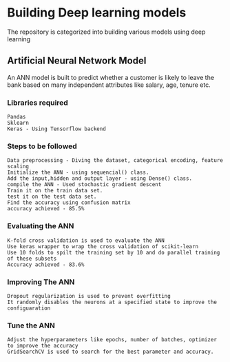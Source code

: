 # Building Deep learning models

The repository is categorized into building various models using deep learning

## Artificial Neural Network Model

An ANN model is built to predict whether a customer is likely to leave the bank based on many independent attributes like salary, age, tenure etc.

### Libraries required
    Pandas
    Sklearn
    Keras - Using Tensorflow backend

### Steps to be followed
    Data preprocessing - Diving the dataset, categorical encoding, feature scaling
    Initialize the ANN - using sequencial() class.
    Add the input,hidden and output layer - using Dense() class.
    compile the ANN - Used stochastic gradient descent
    Train it on the train data set.
    test it on the test data set.
    Find the accuracy using confusion matrix
    accuracy achieved - 85.5%

### Evaluating the ANN
    K-fold cross validation is used to evaluate the ANN
    Use keras wrapper to wrap the cross validation of scikit-learn
    Use 10 folds to spilt the training set by 10 and do parallel training of these subsets
    Accuracy achieved - 83.6%

### Improving The ANN
    Dropout regularization is used to prevent overfitting
    It randomly disables the neurons at a specified state to improve the configuaration

### Tune the ANN
    Adjust the hyperparameters like epochs, number of batches, optimizer to improve the accuracy
    GridSearchCV is used to search for the best parameter and accuracy.
    






